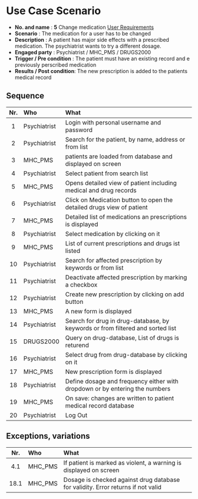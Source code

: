 # Use Case Scenario

* **No. and name**            : **5** Change medication [User Requirements](https://github.com/fabaff/ch.bfh.bti7081.s2013.white/blob/master/ch.bfh.bti7081.s2013.white/doc/cs01/task04/requirements-document.md#5-change-medication)
* **Scenario**                : The medication for a user has to be changed
* **Description**             : A patient has major side effects with a prescribed medication. The psychiatrist wants to try a different dosage.
* **Engaged party**           : Psychiatrist / MHC_PMS / DRUGS2000
* **Trigger / Pre condition** : The patient must have an existing record and e previously perscribed medication
* **Results / Post condition**: The new prescription is added to the patients medical record

## Sequence

| Nr.  | Who     | What |
|:----:|:--------|:-----|
| 1    |Psychiatrist  |Login with personal username and password  |
| 2    |Psychiatrist  |Search for the patient, by name, address or from list  |
| 3    |MHC_PMS       |patients are loaded from database and displayed on screen
| 4    |Psychiatrist  |Select patient from search list  |
| 5    |MHC_PMS       |Opens detailed view of patient including medical and drug records  |
| 6    |Psychiatrist  |Click on Medication button to open the detailed drugs view of patient  |
| 7    |MHC_PMS       |Detailed list of medications an prescriptions is displayed  |
| 8    |Psychiatrist  |Select medication by clicking on it |
| 9    |MHC_PMS       |List of current prescriptions and drugs ist listed  |
| 10    |Psychiatrist  |Search for affected prescription by keywords or from list  |
| 11   |Psychiatrist  |Deactivate affected prescription by marking a checkbox  |
| 12   |Psychiatrist  |Create new prescription by clicking on add button |
| 13   |MHC_PMS       |A new form is displayed  |
| 14   |Psychiatrist  |Search for drug in drug-database, by keywords or from filtered and sorted list  |
| 15   |DRUGS2000     |Query on drug-database, List of drugs is returend  |
| 16   |Psychiatrist  |Select drug from drug-database by clicking on it  |
| 17   |MHC_PMS       |New prescription form is displayed  |
| 18   |Psychiatrist  |Define dosage and frequency either with dropdown or by entering the numbers  |
| 19   |MHC_PMS  |On save: changes are written to patient medical record database  |
| 20   |Psychiatrist  |Log Out   |

## Exceptions, variations

| Nr.  | Who     | What |
|:----:|:--------|:-----|
| 4.1   |MHC_PMS  |If patient is marked as violent, a warning is displayed on screen  |
| 18.1    |MHC_PMS  |Dosage is checked against drug database for validity. Error returns if not valid  |


